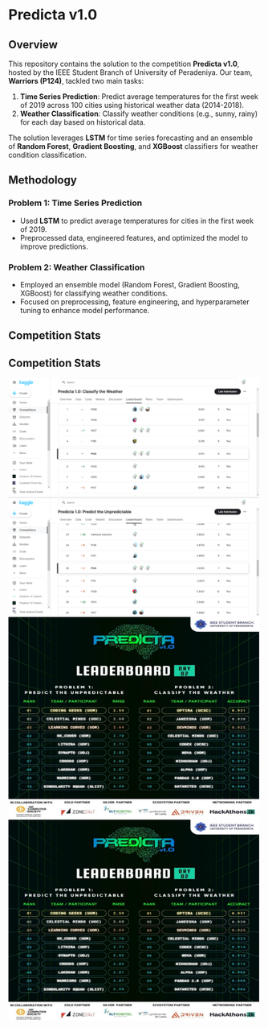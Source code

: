 # Predicta v1.0 

## Overview
This repository contains the solution to the competition **Predicta v1.0**, hosted by the IEEE Student Branch of University of Peradeniya. Our team, **Warriors (P124)**, tackled two main tasks:

1. **Time Series Prediction**: Predict average temperatures for the first week of 2019 across 100 cities using historical weather data (2014-2018).
2. **Weather Classification**: Classify weather conditions (e.g., sunny, rainy) for each day based on historical data.

The solution leverages **LSTM** for time series forecasting and an ensemble of **Random Forest**, **Gradient Boosting**, and **XGBoost** classifiers for weather condition classification.

## Methodology

### Problem 1: Time Series Prediction
- Used **LSTM** to predict average temperatures for cities in the first week of 2019.
- Preprocessed data, engineered features, and optimized the model to improve predictions.

### Problem 2: Weather Classification
- Employed an ensemble model (Random Forest, Gradient Boosting, XGBoost) for classifying weather conditions.
- Focused on preprocessing, feature engineering, and hyperparameter tuning to enhance model performance.

## Competition Stats

## Competition Stats

<img src="competition_stats/classify_the_weather.png" alt="Competition Stats 1" width="500"/>
<img src="competition_stats/predict_the_unpredictable.png" alt="Competition Stats 2" width="500"/>
<img src="competition_stats/day_2.jpeg" alt="Competition Stats 3" width="500" height="400"/>
<img src="competition_stats/day_2.jpeg" alt="Competition Stats 4" width="500" height="400"/>


